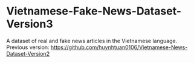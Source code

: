 # Vietnamese-Fake-News-Dataset-Version3
A dataset of real and fake news articles in the Vietnamese language. Previous version: https://github.com/huynhtuan0106/Vietnamese-News-Dataset-Version2
